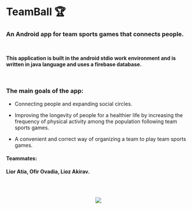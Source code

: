 <h1> TeamBall 🏆</h1>


<h3> An Android app for team sports games that connects people. </h3>
<br>

**This application is built in the android stdio work environment and is written in java language and uses a firebase database.**

<br>

<h3> The main goals of the app: </h3>

* Connecting people and expanding social circles.

* Improving the longevity of people for a healthier life by increasing the frequency of physical activity among the population following team sports games.

* A convenient and correct way of organizing a team to play team sports games.

<h4> Teammates: </h4>

**Lior Atia, Ofir Ovadia, Lioz Akirav.**

<br><br>

<p align="center">
<img src="https://i.postimg.cc/SQtq0FLD/pp.jpg" />
</p>
